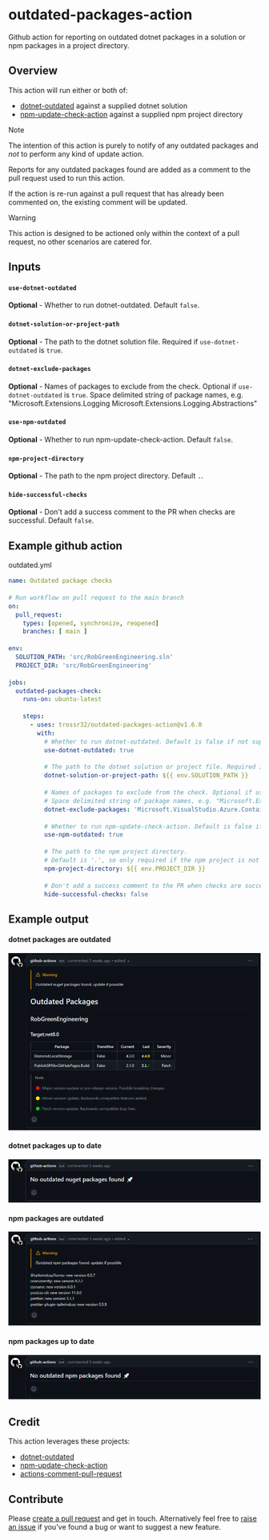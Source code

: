 # outdated-packages-action
Github action for reporting on outdated dotnet packages in a solution or npm packages in a project directory.

## Overview

This action will run either or both of: 

- <a href="https://github.com/dotnet-outdated/dotnet-outdated">dotnet-outdated</a> against a supplied dotnet solution
- <a href="https://github.com/MeilCli/npm-update-check-action">npm-update-check-action</a> against a supplied npm project directory

> [!NOTE]
> The intention of this action is purely to notify of any outdated packages and _not_ to perform any kind of update action.
>  
> Reports for any outdated packages found are added as a comment to the pull request used to run this action.
> 
> If the action is re-run against a pull request that has already been commented on, the existing comment will be updated. 

> [!WARNING]
> This action is designed to be actioned only within the context of a pull request, no other scenarios are catered for.

## Inputs

#### `use-dotnet-outdated`

**Optional** - Whether to run dotnet-outdated. Default `false`.

#### `dotnet-solution-or-project-path`

**Optional** - The path to the dotnet solution file. Required if `use-dotnet-outdated` is `true`.

#### `dotnet-exclude-packages`

**Optional** - Names of packages to exclude from the check. Optional if `use-dotnet-outdated` is `true`. Space delimited string of package names, e.g. "Microsoft.Extensions.Logging Microsoft.Extensions.Logging.Abstractions"

#### `use-npm-outdated`

**Optional** - Whether to run npm-update-check-action. Default `false`.

#### `npm-project-directory`

**Optional** - The path to the npm project directory. Default `.`.

#### `hide-successful-checks`

**Optional** - Don't add a success comment to the PR when checks are successful. Default `false`.

## Example github action 

outdated.yml
```yaml
name: Outdated package checks

# Run workflow on pull request to the main branch
on:
  pull_request:
    types: [opened, synchronize, reopened]
    branches: [ main ]

env:
  SOLUTION_PATH: 'src/RobGreenEngineering.sln'
  PROJECT_DIR: 'src/RobGreenEngineering'

jobs:
  outdated-packages-check:
    runs-on: ubuntu-latest

    steps:
      - uses: trossr32/outdated-packages-action@v1.6.0
        with:
          # Whether to run dotnet-outdated. Default is false if not supplied.
          use-dotnet-outdated: true

          # The path to the dotnet solution or project file. Required if use-dotnet-outdated is true.
          dotnet-solution-or-project-path: ${{ env.SOLUTION_PATH }}

          # Names of packages to exclude from the check. Optional if use-dotnet-outdated is true.
          # Space delimited string of package names, e.g. "Microsoft.Extensions.Logging Microsoft.Extensions.Logging.Abstractions"
          dotnet-exclude-packages: 'Microsoft.VisualStudio.Azure.Containers.Tools.Targets MyPackage.DoNotCheck'

          # Whether to run npm-update-check-action. Default is false if not supplied.
          use-npm-outdated: true

          # The path to the npm project directory.
          # Default is '.', so only required if the npm project is not the root of the repository.
          npm-project-directory: ${{ env.PROJECT_DIR }}

          # Don't add a success comment to the PR when checks are successful. Default is false if not supplied.
          hide-successful-checks: false
```

## Example output

#### dotnet packages are outdated

![dotnet-outdated](./assets/dotnet-outdated-example.png)

#### dotnet packages up to date

![dotnet-not-outdated](./assets/dotnet-not-outdated-example.png)

#### npm packages are outdated

![npm-outdated](./assets/npm-outdated-example.png)

#### npm packages up to date

![npm-not-outdated](./assets/npm-not-outdated-example.png)

## Credit

This action leverages these projects:

- <a href="https://github.com/dotnet-outdated/dotnet-outdated">dotnet-outdated</a>
- <a href="https://github.com/MeilCli/npm-update-check-action">npm-update-check-action</a>
- <a href="https://github.com/thollander/actions-comment-pull-request">actions-comment-pull-request</a>

## Contribute
Please [create a pull request](https://github.com/trossr32/outdated-packages-action/compare) and get in touch. Alternatively feel free to [raise an issue](https://github.com/trossr32/outdated-packages-action/issues/new/choose) if you've found a bug or want to suggest a new feature.
